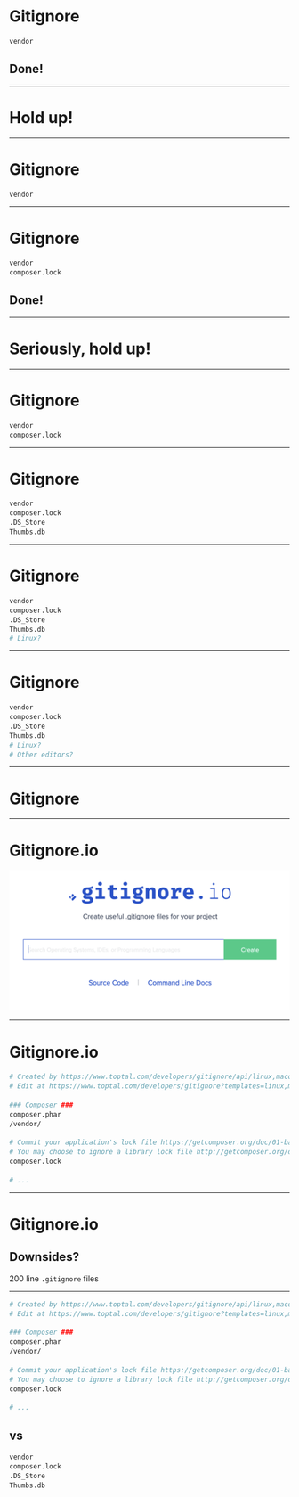 <!-- .slide: data-transition="slide" -->
# Gitignore

```sh
vendor
```
<!-- .element: class="fragment" -->

## Done! <!-- .element: class="fragment" -->

***

<!-- .slide: data-transition="slide" -->
# Hold up!

***

<!-- .slide: data-transition="slide" data-auto-animate -->
# Gitignore

```sh
vendor
```
<!-- .element: data-line-numbers data-id="gitignore" -->

***

<!-- .slide: data-transition="slide" data-auto-animate -->
# Gitignore

```sh
vendor
composer.lock
```
<!-- .element: data-line-numbers data-id="gitignore" -->

## Done! <!-- .element: class="fragment" -->

***

<!-- .slide: data-transition="slide" -->
# Seriously, hold up!

***

<!-- .slide: data-transition="slide" data-auto-animate -->
# Gitignore

```sh
vendor
composer.lock
```
<!-- .element: data-line-numbers data-id="gitignore" -->

***

<!-- .slide: data-transition="slide" data-auto-animate -->
# Gitignore

```sh
vendor
composer.lock
.DS_Store
Thumbs.db
```
<!-- .element: data-line-numbers data-id="gitignore" -->

***

<!-- .slide: data-transition="slide" data-auto-animate -->
# Gitignore

```sh
vendor
composer.lock
.DS_Store
Thumbs.db
# Linux?
```
<!-- .element: data-line-numbers data-id="gitignore" -->

***

<!-- .slide: data-transition="slide" data-auto-animate -->
# Gitignore

```sh
vendor
composer.lock
.DS_Store
Thumbs.db
# Linux?
# Other editors?
```
<!-- .element: data-line-numbers data-id="gitignore" -->

***

<!-- .slide: data-transition="slide-in fade-out" -->
# Gitignore

***

<!-- .slide: data-transition="fade-in slide-out" data-auto-animate -->
# Gitignore.io

![Gitignore.io search interface](../img/gitignore.io.png) <!-- .element: class="fragment fade-up" style="width: 640px" -->

***

<!-- .slide: data-transition="slide" data-auto-animate -->
# Gitignore.io

```sh
# Created by https://www.toptal.com/developers/gitignore/api/linux,macos,phpunit,composer,intellij+all,php-cs-fixer,visualstudiocode
# Edit at https://www.toptal.com/developers/gitignore?templates=linux,macos,phpunit,composer,intellij+all,php-cs-fixer,visualstudiocode

### Composer ###
composer.phar
/vendor/

# Commit your application's lock file https://getcomposer.org/doc/01-basic-usage.md#commit-your-composer-lock-file-to-version-control
# You may choose to ignore a library lock file http://getcomposer.org/doc/02-libraries.md#lock-file
composer.lock

# ...
```

***

<!-- .slide: data-transition="slide" data-auto-animate -->
# Gitignore.io

## Downsides? <!-- .element: class="fragment" -->

200 line `.gitignore` files
<!-- .element: class="fragment" -->

***

<!-- .slide: data-transition="slide" -->
```sh
# Created by https://www.toptal.com/developers/gitignore/api/linux,macos,phpunit,composer,intellij+all,php-cs-fixer,visualstudiocode
# Edit at https://www.toptal.com/developers/gitignore?templates=linux,macos,phpunit,composer,intellij+all,php-cs-fixer,visualstudiocode

### Composer ###
composer.phar
/vendor/

# Commit your application's lock file https://getcomposer.org/doc/01-basic-usage.md#commit-your-composer-lock-file-to-version-control
# You may choose to ignore a library lock file http://getcomposer.org/doc/02-libraries.md#lock-file
composer.lock

# ...
```

## vs

```sh
vendor
composer.lock
.DS_Store
Thumbs.db
```
